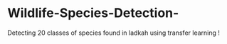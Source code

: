 # Wildlife-Species-Detection-

Detecting 20 classes of species found in ladkah using transfer learning ! 
